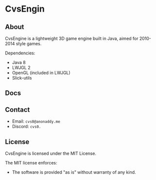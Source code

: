 # CvsEngin

## About

CvsEngine is a lightweight 3D game engine built in Java, aimed for 2010-2014 style games.

Dependencies:
* Java 8
* LWJGL 2
* OpenGL (included in LWJGL)
* Slick-utils

## Docs

## Contact

* Email: `cvs0@anonaddy.me`
* Discord: `cvs0.`

## License

CvsEngine is licensed under the MIT License.

The MIT license enforces:

* The software is provided "as is" without warranty of any kind.
